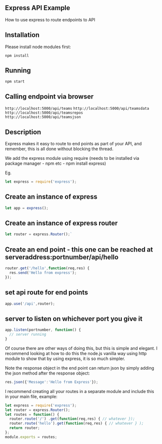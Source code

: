 ## Express API Example
How to use express to route endpoints to API

## Installation
Please install node modules first:

`npm install`

## Running

`npm start`

## Calling endpoint via browser

`http://localhost:5000/api/teams`
`http://localhost:5000/api/teamsdata`
`http://localhost:5000/api/teamsrepos`
`http://localhost:5000/api/teamsjson`

## Description
Express makes it easy to route to end points as part of your API, and remember, this is all done without blocking the thread.

We add the express module using require (needs to be installed via package manager - npm etc - npm install express)

Eg. 
``` javascript
let express = require('express');
```
## Create an instance of express
``` javascript 
let app = express();
```

## Create an instance of express router
``` javascript 
let router = express.Router();`
```

## Create an end point - this one can be reached at serveraddress:portnumber/api/hello
``` javascript 
router.get('/hello',function(req,res) {
  res.send('Hello from express');
});
```


## set api route for end points
``` javascript
app.use('/api',router);
```
## server to listen on whichever port you give it
``` javascript
app.listen(portnumber, function() {
  // server running
}
```
Of course there are other ways of doing this, but this is simple and elegant.  I recommend looking at how to do this the node.js vanilla way using http module to show that by using express, it is so much simpler.  

Note the response object in the end point can return json by simply adding the json method after the response object:
``` javascript
res.json({'Message':'Hello from Express'});
```
I recommend creating all your routes in a separate module and include this in your main file, example:

``` javascript
let express = require('express');
let router = express.Router();
let routes = function() {
  router.route('/') .get(function(req,res) { // whatever });
  router.route('hello').get(function(req,res) { // whatever } );
  return router;
};
module.exports = routes;
```

